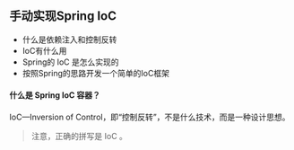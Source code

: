 ## 手动实现Spring IoC

- 什么是依赖注入和控制反转
- IoC有什么用
- Spring的 IoC 是怎么实现的
- 按照Spring的思路开发一个简单的IoC框架



#### 什么是 Spring IoC 容器？

IoC—Inversion of Control，即“控制反转”，不是什么技术，而是一种设计思想。

> 注意，正确的拼写是 IoC 。

